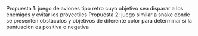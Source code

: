 Propuesta 1: juego de aviones tipo retro cuyo objetivo sea disparar a los enemigos y evitar los proyectiles
Propuesta 2: juego similar a snake donde se presenten obstàculos y objetivos de diferente color para determinar si la puntuaciòn es positiva o negativa
